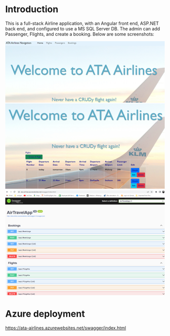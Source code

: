 # Introduction
This is a full-stack Airline application, with an Angular front end, ASP.NET back end, and configured to use a MS SQL Server DB. The admin can add Passenger, Flights, and create a booking. Below are some screenshots:


<img src="/screenshots/Homepage.png" alt="Homepage" title="Homepage">
<img src="/screenshots/Flights.png" alt="Flights table" title="Flights Table">
<img src="/screenshots/SwaggerBackend.png" alt="Swagger Backend" title="Swagger Backend">

# Azure deployment

https://ata-airlines.azurewebsites.net/swagger/index.html